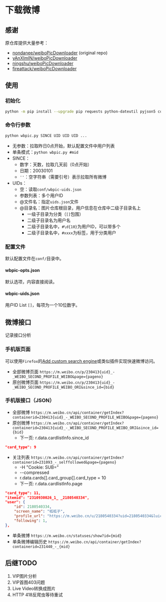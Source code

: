 # 下载微博

## 感谢

原仓库提供大量参考：

- [nondanee/weiboPicDownloader](https://github.com/nondanee/weiboPicDownloader) (original repo)
- [yAnXImIN/weiboPicDownloader](https://github.com/yAnXImIN/weiboPicDownloader)
- [ningshu/weiboPicDownloader](https://github.com/ningshu/weiboPicDownloader)
- [fireattack/weiboPicDownloader](https://github.com/fireattack/weiboPicDownloader)

## 使用

### 初始化

~~~bash
python -m pip install --upgrade pip requests python-dateutil pyjson5 colorama
~~~

### 命令行参数

~~~bash
python wbpic.py SINCE UID UID UID ...
~~~

- 无参数：拉取昨日0点开始，默认配置文件中用户列表
- 单条模式：`python wbpic.py #mid`
- SINCE：
	- 数字：天数，拉取几天前（0点开始）
	- 日期：20030101
	- `''`：空字符串（需要引号）表示拉取所有微博
- UIDs：
	- 空：读取`conf/wbpic-uids.json`
	- 参数列表：多个用户ID
	- @文件名：指定`uids.json`文件
	- @目录名：图片仓库根目录，用户信息在仓库中二级子目录名上
		- 一级子目录为分类（`[]`包围）
		- 二级子目录名为用户名
		- 二级子目录名中，`#\d{10}`为用户ID，可以带多个
		- 二级子目录名中，`#xxxx`为标签，用于分类用户

### 配置文件

默认配置文件在`conf/`目录中。

#### wbpic-opts.json

默认选项，内容直接阅读。

#### wbpic-uids.json

用户ID List `[]`，每项为一个10位数字。

## 微博接口

记录接口分析

### 手机版页面

可以使用`Firefox`的[Add custom search engine](https://addons.mozilla.org/en-US/firefox/addon/add-custom-search-engine/)或类似插件实现快速微博访问。

- 全部微博页面		`https://m.weibo.cn/p/230413{uid}_-_WEIBO_SECOND_PROFILE_WEIBO&page={pageno}`
- 原创微博页面		`https://m.weibo.cn/p/230413{uid}_-_WEIBO_SECOND_PROFILE_WEIBO_ORI&since_id={bid}`

### 手机版接口（JSON）

- 全部微博	`https://m.weibo.cn/api/container/getIndex?containerid=230413{uid}_-_WEIBO_SECOND_PROFILE_WEIBO&page={pageno}`
- 原创微博	`https://m.weibo.cn/api/container/getIndex?containerid=230413{uid}_-_WEIBO_SECOND_PROFILE_WEIBO_ORI&since_id={bid}`
	- 下一页: r.data.cardlistInfo.since_id
~~~json
"card_type": 9
~~~
- 关注列表	`https://m.weibo.cn/api/container/getIndex?containerid=231093_-_selffollowed&page={pageno}`
	- -H "Cookie: SUB="
	- --compressed
	- r.data.cards[].card_group[].card_type = 10
	- 下一页: r.data.cardlistInfo.page
~~~json
"card_type": 11,
"itemid": "2310930026_1_ _2180540334",
"user": {
	"id": 2180540334,
	"screen_name": "呱呱子",
	"profile_url": "https://m.weibo.cn/u/2180540334?uid=2180540334&luicode=10000011&lfid=231093_-_selffollowed",
	"following": 1,
},
~~~
- 单条微博	`https://m.weibo.cn/statuses/show?id={mid}`
- 单条微博编辑历史	`https://m.weibo.cn/api/container/getIndex?containerid=231440_-_{mid}`

## 后继TODO

1. VIP图片分析
2. VIP首图403问题
3. Live Video转换成图片
4. HTTP 418反爬虫等待重试
